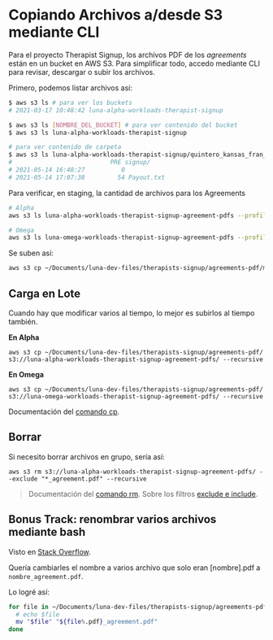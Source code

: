 # Copiando Archivos a/desde S3 mediante CLI

Para el proyecto Therapist Signup, los archivos PDF de los *agreements* están en un bucket en AWS S3. Para simplificar todo, accedo mediante CLI para revisar, descargar o subir los archivos.

Primero, podemos listar archivos así:
```bash
$ aws s3 ls # para ver los buckets
# 2021-03-17 10:48:42 luna-alpha-workloads-therapist-signup

$ aws s3 ls [NOMBRE_DEL_BUCKET] # para ver contenido del bucket
$ aws s3 ls luna-alpha-workloads-therapist-signup

# para ver contenido de carpeta
$ aws s3 ls luna-alpha-workloads-therapist-signup/quintero_kansas_fran_kansas_2021-05-14/
#                           PRE signup/
# 2021-05-14 16:48:27          0 
# 2021-05-14 17:07:38         54 Payout.txt
```

Para verificar, en staging, la cantidad de archivos para los Agreements
```bash
# Alpha
aws s3 ls luna-alpha-workloads-therapist-signup-agreement-pdfs --profile alpha | grep "_agreement.pdf" | wc -l

# Omega
aws s3 ls luna-omega-workloads-therapist-signup-agreement-pdfs --profile omega | grep "_agreement.pdf" | wc -l
```

Se suben así:
```bash
aws s3 cp ~/Documents/luna-dev-files/therapists-signup/agreements-pdf/maryland_agreement.pdf s3://luna-alpha-workloads-therapist-signup-agreement-pdfs/ --profile alpha
```

## Carga en Lote

Cuando hay que modificar varios al tiempo, lo mejor es subirlos al tiempo también.

**En Alpha**
```
aws s3 cp ~/Documents/luna-dev-files/therapists-signup/agreements-pdf/ s3://luna-alpha-workloads-therapist-signup-agreement-pdfs/ --recursive
```

**En Omega**
```
aws s3 cp ~/Documents/luna-dev-files/therapists-signup/agreements-pdf/ s3://luna-omega-workloads-therapist-signup-agreement-pdfs/ --recursive
```

Documentación del [comando cp](https://docs.aws.amazon.com/cli/latest/reference/s3/cp.html).

## Borrar

Si necesito borrar archivos en grupo, sería así:
```
aws s3 rm s3://luna-alpha-workloads-therapist-signup-agreement-pdfs/ --exclude "*_agreement.pdf" --recursive
```

> Documentación del [comando rm](https://docs.aws.amazon.com/cli/latest/reference/s3/rm.html). Sobre los filtros [exclude e include](https://docs.aws.amazon.com/cli/latest/reference/s3/index.html#use-of-exclude-and-include-filters).


## Bonus Track: renombrar varios archivos mediante bash

Visto en [Stack Overflow](https://stackoverflow.com/a/24592379/1407371).

Quería cambiarles el nombre a varios archivo que solo eran [nombre].pdf a `nombre_agreement.pdf`.

Lo logré así:
```bash
for file in ~/Documents/luna-dev-files/therapists-signup/agreements-pdf/*.pdf; do
  # echo $file
  mv "$file" "${file%.pdf}_agreement.pdf"
done
```


